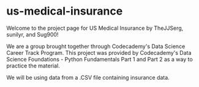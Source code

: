 # us-medical-insurance
Welcome to the project page for US Medical Insurance by TheJJSerg, sunilyr, and Sug900!

We are a group brought together through Codecademy's Data Science Career Track Program. This project was provided by Codecademy's Data Science Foundations - Python Fundamentals Part 1 and Part 2 as a way to practice the material. 

We will be using data from a .CSV file containing insurance data.
